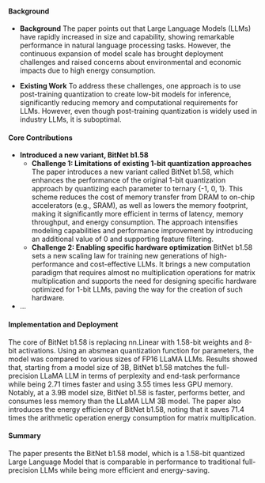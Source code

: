 #### Background
- **Background**
The paper points out that Large Language Models (LLMs) have rapidly increased in size and capability, showing remarkable performance in natural language processing tasks. However, the continuous expansion of model scale has brought deployment challenges and raised concerns about environmental and economic impacts due to high energy consumption.

- **Existing Work**
To address these challenges, one approach is to use post-training quantization to create low-bit models for inference, significantly reducing memory and computational requirements for LLMs. However, even though post-training quantization is widely used in industry LLMs, it is suboptimal.

#### Core Contributions
  - **Introduced a new variant, BitNet b1.58**
      - **Challenge 1: Limitations of existing 1-bit quantization approaches**
          The paper introduces a new variant called BitNet b1.58, which enhances the performance of the original 1-bit quantization approach by quantizing each parameter to ternary {-1, 0, 1}. This scheme reduces the cost of memory transfer from DRAM to on-chip accelerators (e.g., SRAM), as well as lowers the memory footprint, making it significantly more efficient in terms of latency, memory throughput, and energy consumption. The approach intensifies modeling capabilities and performance improvement by introducing an additional value of 0 and supporting feature filtering.
      - **Challenge 2: Enabling specific hardware optimization**
          BitNet b1.58 sets a new scaling law for training new generations of high-performance and cost-effective LLMs. It brings a new computation paradigm that requires almost no multiplication operations for matrix multiplication and supports the need for designing specific hardware optimized for 1-bit LLMs, paving the way for the creation of such hardware.
  - ...

#### Implementation and Deployment
The core of BitNet b1.58 is replacing nn.Linear with 1.58-bit weights and 8-bit activations. Using an absmean quantization function for parameters, the model was compared to various sizes of FP16 LLaMA LLMs. Results showed that, starting from a model size of 3B, BitNet b1.58 matches the full-precision LLaMA LLM in terms of perplexity and end-task performance while being 2.71 times faster and using 3.55 times less GPU memory. Notably, at a 3.9B model size, BitNet b1.58 is faster, performs better, and consumes less memory than the LLaMA LLM 3B model. The paper also introduces the energy efficiency of BitNet b1.58, noting that it saves 71.4 times the arithmetic operation energy consumption for matrix multiplication.

#### Summary
The paper presents the BitNet b1.58 model, which is a 1.58-bit quantized Large Language Model that is comparable in performance to traditional full-precision LLMs while being more efficient and energy-saving.